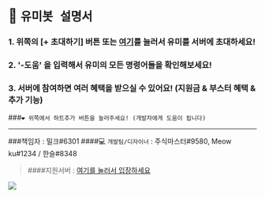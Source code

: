 # 📕  **`유미봇 설명서`**
### 1. 위쪽의 **\[+ 초대하기]** 버튼 또는 [여기](https://discord.com/api/oauth2/authorize?client_id=813340050737725502&permissions=3757965296&scope=bot)를 눌러서 유미를 서버에 초대하세요!

### 2. '-도움' 을 입력해서 유미의 모든 명령어들을 확인해보세요!

### 3. 서버에 참여하면 여러 혜택을 받으실 수 있어요! (지원금 & 부스터 혜택 & 추가 기능)
###`❤️ 위쪽에서 하트추가 버튼을 눌러주세요! (개발자에게 도움이 됩니다)`

- - - - - 
###책임자 : 밀크#6301
####💻 `개발팀/디자이너` : 주식마스터#9580, Meow ku#1234 / 한슬#8348
>####지원서버 : [여기를 눌러서 입장하세요](https://discord.gg/mrqT8rttQZ)


[![](https://media.discordapp.net/attachments/816081511895531521/885400604489433108/unknown.png?width=622&height=226)](https://discord.gg/mrqT8rttQZ)
